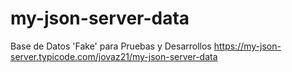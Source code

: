 # my-json-server-data
Base de Datos 'Fake' para Pruebas y Desarrollos
https://my-json-server.typicode.com/jovaz21/my-json-server-data
